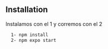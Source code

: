 
## Installation

Instalamos con el 1 y corremos con el 2

```bash
  1- npm install
  2- npm expo start

```
    
